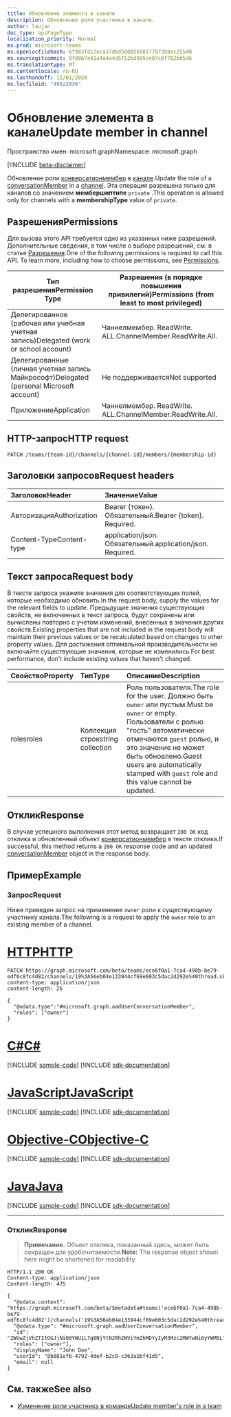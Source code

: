 ```yaml
---
title: Обновление элемента в канале
description: Обновление роли участника в канале.
author: laujan
doc_type: apiPageType
localization_priority: Normal
ms.prod: microsoft-teams
ms.openlocfilehash: 6f983fd17eca37dbd5008569817787308ec25540
ms.sourcegitcommit: 9f88b7e41a4a4a4d5f52bd995ce07c6f702bd5d6
ms.translationtype: MT
ms.contentlocale: ru-RU
ms.lasthandoff: 12/01/2020
ms.locfileid: "49522036"
---
```

# <a name="update-member-in-channel"></a><span data-ttu-id="25dbd-103">Обновление элемента в канале</span><span class="sxs-lookup"><span data-stu-id="25dbd-103">Update member in channel</span></span>

<span data-ttu-id="25dbd-104">Пространство имен: microsoft.graph</span><span class="sxs-lookup"><span data-stu-id="25dbd-104">Namespace: microsoft.graph</span></span>

[!INCLUDE [beta-disclaimer](../../includes/beta-disclaimer.md)]

<span data-ttu-id="25dbd-105">Обновление роли [конверсатионмембер](../resources/conversationmember.md) в [канале](../resources/channel.md).</span><span class="sxs-lookup"><span data-stu-id="25dbd-105">Update the role of a [conversationMember](../resources/conversationmember.md) in a [channel](../resources/channel.md).</span></span> <span data-ttu-id="25dbd-106">Эта операция разрешена только для каналов со значением **мембершиптипе** `private` .</span><span class="sxs-lookup"><span data-stu-id="25dbd-106">This operation is allowed only for channels with a **membershipType** value of `private`.</span></span>

## <a name="permissions"></a><span data-ttu-id="25dbd-107">Разрешения</span><span class="sxs-lookup"><span data-stu-id="25dbd-107">Permissions</span></span>

<span data-ttu-id="25dbd-p102">Для вызова этого API требуется одно из указанных ниже разрешений. Дополнительные сведения, в том числе о выборе разрешений, см. в статье [Разрешения](/graph/permissions-reference).</span><span class="sxs-lookup"><span data-stu-id="25dbd-p102">One of the following permissions is required to call this API. To learn more, including how to choose permissions, see [Permissions](/graph/permissions-reference).</span></span>

|<span data-ttu-id="25dbd-110">Тип разрешения</span><span class="sxs-lookup"><span data-stu-id="25dbd-110">Permission Type</span></span>|<span data-ttu-id="25dbd-111">Разрешения (в порядке повышения привилегий)</span><span class="sxs-lookup"><span data-stu-id="25dbd-111">Permissions (from least to most privileged)</span></span>|
|---------|-------------|
|<span data-ttu-id="25dbd-112">Делегированное (рабочая или учебная учетная запись)</span><span class="sxs-lookup"><span data-stu-id="25dbd-112">Delegated (work or school account)</span></span>|<span data-ttu-id="25dbd-113">Чаннелмембер. ReadWrite. ALL.</span><span class="sxs-lookup"><span data-stu-id="25dbd-113">ChannelMember.ReadWrite.All.</span></span> |
|<span data-ttu-id="25dbd-114">Делегированные (личная учетная запись Майкрософт)</span><span class="sxs-lookup"><span data-stu-id="25dbd-114">Delegated (personal Microsoft account)</span></span>|<span data-ttu-id="25dbd-115">Не поддерживается</span><span class="sxs-lookup"><span data-stu-id="25dbd-115">Not supported</span></span>|
|<span data-ttu-id="25dbd-116">Приложение</span><span class="sxs-lookup"><span data-stu-id="25dbd-116">Application</span></span>|<span data-ttu-id="25dbd-117">Чаннелмембер. ReadWrite. ALL.</span><span class="sxs-lookup"><span data-stu-id="25dbd-117">ChannelMember.ReadWrite.All.</span></span> |

## <a name="http-request"></a><span data-ttu-id="25dbd-118">HTTP-запрос</span><span class="sxs-lookup"><span data-stu-id="25dbd-118">HTTP request</span></span>
<!-- { "blockType": "ignored"} -->
```http
PATCH /teams/{team-id}/channels/{channel-id}/members/{membership-id}
```

## <a name="request-headers"></a><span data-ttu-id="25dbd-119">Заголовки запросов</span><span class="sxs-lookup"><span data-stu-id="25dbd-119">Request headers</span></span>

| <span data-ttu-id="25dbd-120">Заголовок</span><span class="sxs-lookup"><span data-stu-id="25dbd-120">Header</span></span>       | <span data-ttu-id="25dbd-121">Значение</span><span class="sxs-lookup"><span data-stu-id="25dbd-121">Value</span></span> |
|:---------------|:--------|
| <span data-ttu-id="25dbd-122">Авторизация</span><span class="sxs-lookup"><span data-stu-id="25dbd-122">Authorization</span></span>  | <span data-ttu-id="25dbd-p103">Bearer {токен}. Обязательный.</span><span class="sxs-lookup"><span data-stu-id="25dbd-p103">Bearer {token}. Required.</span></span>  |
| <span data-ttu-id="25dbd-125">Content-Type</span><span class="sxs-lookup"><span data-stu-id="25dbd-125">Content-type</span></span> | <span data-ttu-id="25dbd-p104">application/json. Обязательный.</span><span class="sxs-lookup"><span data-stu-id="25dbd-p104">application/json. Required.</span></span> |

## <a name="request-body"></a><span data-ttu-id="25dbd-128">Текст запроса</span><span class="sxs-lookup"><span data-stu-id="25dbd-128">Request body</span></span>

<span data-ttu-id="25dbd-129">В тексте запроса укажите значения для соответствующих полей, которые необходимо обновить.</span><span class="sxs-lookup"><span data-stu-id="25dbd-129">In the request body, supply the values for the relevant fields to update.</span></span> <span data-ttu-id="25dbd-130">Предыдущие значения существующих свойств, не включенных в текст запроса, будут сохранены или вычислены повторно с учетом изменений, внесенных в значения других свойств.</span><span class="sxs-lookup"><span data-stu-id="25dbd-130">Existing properties that are not included in the request body will maintain their previous values or be recalculated based on changes to other property values.</span></span> <span data-ttu-id="25dbd-131">Для достижения оптимальной производительности не включайте существующие значения, которые не изменились.</span><span class="sxs-lookup"><span data-stu-id="25dbd-131">For best performance, don't include existing values that haven't changed.</span></span>

| <span data-ttu-id="25dbd-132">Свойство</span><span class="sxs-lookup"><span data-stu-id="25dbd-132">Property</span></span>   | <span data-ttu-id="25dbd-133">Тип</span><span class="sxs-lookup"><span data-stu-id="25dbd-133">Type</span></span> |<span data-ttu-id="25dbd-134">Описание</span><span class="sxs-lookup"><span data-stu-id="25dbd-134">Description</span></span>|
|:---------------|:--------|:----------|
|<span data-ttu-id="25dbd-135">roles</span><span class="sxs-lookup"><span data-stu-id="25dbd-135">roles</span></span>|<span data-ttu-id="25dbd-136">Коллекция строк</span><span class="sxs-lookup"><span data-stu-id="25dbd-136">string collection</span></span>|<span data-ttu-id="25dbd-137">Роль пользователя.</span><span class="sxs-lookup"><span data-stu-id="25dbd-137">The role for the user.</span></span> <span data-ttu-id="25dbd-138">Должно быть `owner` или пустым.</span><span class="sxs-lookup"><span data-stu-id="25dbd-138">Must be `owner` or empty.</span></span> <span data-ttu-id="25dbd-139">Пользователи с ролью "гость" автоматически отмечаются `guest` ролью, и это значение не может быть обновлено.</span><span class="sxs-lookup"><span data-stu-id="25dbd-139">Guest users are automatically stamped with `guest` role and this value cannot be updated.</span></span> |

## <a name="response"></a><span data-ttu-id="25dbd-140">Отклик</span><span class="sxs-lookup"><span data-stu-id="25dbd-140">Response</span></span>

<span data-ttu-id="25dbd-141">В случае успешного выполнения этот метод возвращает `200 OK` код отклика и обновленный объект [конверсатионмембер](../resources/conversationmember.md) в тексте отклика.</span><span class="sxs-lookup"><span data-stu-id="25dbd-141">If successful, this method returns a `200 OK` response code and an updated [conversationMember](../resources/conversationmember.md) object in the response body.</span></span>

## <a name="example"></a><span data-ttu-id="25dbd-142">Пример</span><span class="sxs-lookup"><span data-stu-id="25dbd-142">Example</span></span>

### <a name="request"></a><span data-ttu-id="25dbd-143">Запрос</span><span class="sxs-lookup"><span data-stu-id="25dbd-143">Request</span></span>

<span data-ttu-id="25dbd-144">Ниже приведен запрос на применение `owner` роли к существующему участнику канала.</span><span class="sxs-lookup"><span data-stu-id="25dbd-144">The following is a request to apply the `owner` role to an existing member of a channel.</span></span>


# <a name="http"></a>[<span data-ttu-id="25dbd-145">HTTP</span><span class="sxs-lookup"><span data-stu-id="25dbd-145">HTTP</span></span>](#tab/http)
<!-- {
  "blockType": "request",
  "name": "update_member"
} -->
```http
PATCH https://graph.microsoft.com/beta/teams/ece6f0a1-7ca4-498b-be79-edf6c8fc4d82/channels/19%3A56eb04e133944cf69e603c5dac2d292e%40thread.skype/members/ZWUwZjVhZTItOGJjNi00YWU1LTg0NjYtN2RhZWViYmZhMDYyIyM3Mzc2MWYwNi0yYWM5LTQ2OWMtOWYxMC0yNzlhOGNjMjY3Zjk=
content-type: application/json
content-length: 26

{
  "@odata.type":"#microsoft.graph.aadUserConversationMember",
  "roles": ["owner"]
}
```
# <a name="c"></a>[<span data-ttu-id="25dbd-146">C#</span><span class="sxs-lookup"><span data-stu-id="25dbd-146">C#</span></span>](#tab/csharp)
[!INCLUDE [sample-code](../includes/snippets/csharp/update-member-csharp-snippets.md)]
[!INCLUDE [sdk-documentation](../includes/snippets/snippets-sdk-documentation-link.md)]

# <a name="javascript"></a>[<span data-ttu-id="25dbd-147">JavaScript</span><span class="sxs-lookup"><span data-stu-id="25dbd-147">JavaScript</span></span>](#tab/javascript)
[!INCLUDE [sample-code](../includes/snippets/javascript/update-member-javascript-snippets.md)]
[!INCLUDE [sdk-documentation](../includes/snippets/snippets-sdk-documentation-link.md)]

# <a name="objective-c"></a>[<span data-ttu-id="25dbd-148">Objective-C</span><span class="sxs-lookup"><span data-stu-id="25dbd-148">Objective-C</span></span>](#tab/objc)
[!INCLUDE [sample-code](../includes/snippets/objc/update-member-objc-snippets.md)]
[!INCLUDE [sdk-documentation](../includes/snippets/snippets-sdk-documentation-link.md)]

# <a name="java"></a>[<span data-ttu-id="25dbd-149">Java</span><span class="sxs-lookup"><span data-stu-id="25dbd-149">Java</span></span>](#tab/java)
[!INCLUDE [sample-code](../includes/snippets/java/update-member-java-snippets.md)]
[!INCLUDE [sdk-documentation](../includes/snippets/snippets-sdk-documentation-link.md)]

---


### <a name="response"></a><span data-ttu-id="25dbd-150">Отклик</span><span class="sxs-lookup"><span data-stu-id="25dbd-150">Response</span></span>

><span data-ttu-id="25dbd-151">**Примечание.** Объект отклика, показанный здесь, может быть сокращен для удобочитаемости.</span><span class="sxs-lookup"><span data-stu-id="25dbd-151">**Note:** The response object shown here might be shortened for readability.</span></span> 
<!-- {
  "blockType": "response",
  "truncated": true,
  "@odata.type": "microsoft.graph.conversationMember"
} -->
```http
HTTP/1.1 200 OK
Content-type: application/json
Content-length: 475

{
  "@odata.context": "https://graph.microsoft.com/beta/$metadata#teams('ece6f0a1-7ca4-498b-be79-edf6c8fc4d82')/channels('19%3A56eb04e133944cf69e603c5dac2d292e%40thread.skype')/members/microsoft.graph.aadUserConversationMember/$entity",
  "@odata.type": "#microsoft.graph.aadUserConversationMember",
  "id": "ZWUwZjVhZTItOGJjNi00YWU1LTg0NjYtN2RhZWViYmZhMDYyIyM3Mzc2MWYwNi0yYWM5LTQ2OWMtOWYxMC0yNzlhOGNjMjY3Zjk=",
  "roles": ["owner"],
  "displayName": "John Doe",
  "userId": "8b081ef6-4792-4def-b2c9-c363a1bf41d5",
  "email": null
}
```

## <a name="see-also"></a><span data-ttu-id="25dbd-152">См. также</span><span class="sxs-lookup"><span data-stu-id="25dbd-152">See also</span></span>

- [<span data-ttu-id="25dbd-153">Изменение роли участника в команде</span><span class="sxs-lookup"><span data-stu-id="25dbd-153">Update member's role in a team</span></span>](team-update-members.md)

<!-- uuid: 8fcb5dbc-d5aa-4681-8e31-b001d5168d79
2015-10-25 14:57:30 UTC -->
<!--
{
  "type": "#page.annotation",
  "description": "update role of channel member",
  "keywords": "",
  "section": "documentation",
  "tocPath": "",
  "suppressions": [
  ]
}
-->
